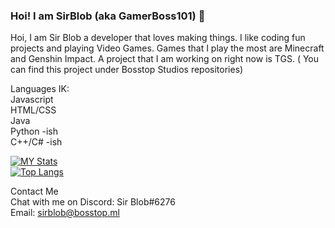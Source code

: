 ### Hoi! I am SirBlob (aka GamerBoss101) 👋

Hoi, I am Sir Blob a developer that loves making things. I like coding fun projects and playing Video Games. Games that I play the most are Minecraft and Genshin Impact. A project that I am working on right now is TGS. ( You can find this project under Bosstop Studios repositories)

Languages IK: </br>
Javascript</br>
HTML/CSS</br>
Java</br>
Python -ish</br>
C++/C# -ish</br>

[![MY Stats](https://github-readme-stats.vercel.app/api?username=GamerBoss101&layout=compact&show_icons=true)](https://github.com/GamerBoss101)<br>
[![Top Langs](https://github-readme-stats.vercel.app/api/top-langs/?username=GamerBoss101&layout=compact)](https://github.com/GamerBoss101)<br>


Contact Me</br>
Chat with me on Discord: Sir Blob#6276</br>
Email: <a>sirblob@bosstop.ml</a>

